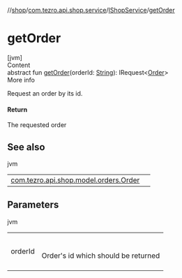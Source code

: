 //[shop](../../../index.md)/[com.tezro.api.shop.service](../index.md)/[IShopService](index.md)/[getOrder](get-order.md)



# getOrder  
[jvm]  
Content  
abstract fun [getOrder](get-order.md)(orderId: [String](https://kotlinlang.org/api/latest/jvm/stdlib/kotlin/-string/index.html)): IRequest<[Order](../../com.tezro.api.shop.model.orders/-order/index.md)>  
More info  


Request an order by its id.



#### Return  


The requested order



## See also  
  
jvm  
  
| | |
|---|---|
| <a name="com.tezro.api.shop.service/IShopService/getOrder/#kotlin.String/PointingToDeclaration/"></a>[com.tezro.api.shop.model.orders.Order](../../com.tezro.api.shop.model.orders/-order/index.md)| <a name="com.tezro.api.shop.service/IShopService/getOrder/#kotlin.String/PointingToDeclaration/"></a>|
  


## Parameters  
  
jvm  
  
| | |
|---|---|
| <a name="com.tezro.api.shop.service/IShopService/getOrder/#kotlin.String/PointingToDeclaration/"></a>orderId| <a name="com.tezro.api.shop.service/IShopService/getOrder/#kotlin.String/PointingToDeclaration/"></a><br><br>Order's id which should be returned<br><br>|
  
  



